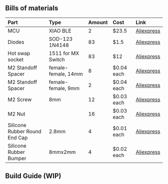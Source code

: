 ## Bills of materials

| Part          | Type             | Amount | Cost      | Link                                 |
| :-------------| :--------------- | :----- | :---------| :----------------------------------- |
| MCU           | XIAO BLE         | 2      | $23.5     | [Aliexpress](https://www.aliprice.com/s?id=1005004459618789_18&u=&c=STk20aIrxybL5QZVFBu0hwKupp&mv=3) |
| Diodes        | SOD-123 1N4148   | 83     | $1.5      | [Aliexpress](https://www.aliprice.com/s?id=4000685043735_18&u=&c=sYrnLeA6cygvL8dYFBu0WWWhFu&mv=3) |
| Hot swap socket | 1511 for MX Switch | 83     | $12      | [Aliexpress](https://www.aliprice.com/s?id=1005004128409069_18&u=&c=sYrnLeA6cygvL8dYFBu0WWWhFu&mv=3) |
| M2 Standoff Spacer | female-female, 14mm | 8 | $0.04 each | [Aliexpress](https://www.aliprice.com/s?id=4001271908929_18&u=&c=sYrnLeA6cygvL8dYFBu0WWWhFu&mv=3) |
| M2 Standoff Spacer | female-female, 9mm  | 2 | $0.04 each | [Aliexpress](https://www.aliprice.com/s?id=4001271908929_18&u=&c=sYrnLeA6cygvL8dYFBu0WWWhFu&mv=3) |
| M2 Screw      | 8mm              | 12      | $0.03 each | [Aliexpress](https://www.aliprice.com/s?id=4001248931159_18&u=&c=sYrnLeA6cygvL8dYFBu0WWWhFu&mv=3) |
| M2 Nut      |                    | 16      | $0.03 each | [Aliexpress](https://www.aliprice.com/s?id=32977174437_18&u=&c=sYrnLeA6cygvL8dYFBu0WWWhFu&mv=3) |
| Silicone Rubber Round End Cap | 2.8mm | 4 | $0.01 each | [Aliexpress](https://www.aliprice.com/s?id=1005005181061897_18&u=&c=GzElGWnvfnh7JDjLFWhKuwBwuH&mv=3) |
| Silicone Rubber Bumper  | 8mmx2mm | 4     | $0.02 each | [Aliexpress](https://www.aliprice.com/s?id=1005004068119765_18&u=&c=GzElGWnvfnh7JDjLFWhKuwBwuH&mv=3) |


## Build Guide (WIP)
